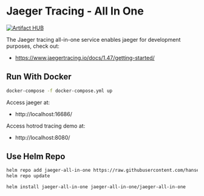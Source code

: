 # Jaeger Tracing - All In One

[![Artifact HUB](https://img.shields.io/endpoint?url=https://artifacthub.io/badge/repository/jaeger-all-in-one)](https://artifacthub.io/packages/search?repo=jaeger-all-in-one)

The Jaeger tracing all-in-one service enables jaeger for development purposes, check out:
- https://www.jaegertracing.io/docs/1.47/getting-started/

## Run With Docker
```bash
docker-compose -f docker-compose.yml up
```

Access jaeger at: 
- http://localhost:16686/

Access hotrod tracing demo at: 
- http://localhost:8080/

## Use Helm Repo
```bash
helm repo add jaeger-all-in-one https://raw.githubusercontent.com/hansehe/jaeger-all-in-one/master/helm/charts
helm repo update
```
```bash
helm install jaeger-all-in-one jaeger-all-in-one/jaeger-all-in-one
```

